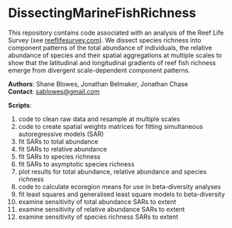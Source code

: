 # DissectingMarineFishRichness

This repository contains code associated with an analysis of the Reef Life Survey (see [reeflifesurvey.com](https://reeflifesurvey.com/)).
We dissect species richness into component patterns of the total abundance of individuals, the relative abundance of species and their spatial aggregations at multiple scales to show that the latitudinal and longitudinal gradients of reef fish richness emerge from divergent scale-dependent component patterns. 

**Authors**: Shane Blowes, Jonathan Belmaker, Jonathan Chase  
**Contact**: sablowes@gmail.com

**Scripts**:
  1. code to clean raw data and resample at multiple scales  
  2. code to create spatial weights matrices for fitting simultaneous autoregressive models (SAR)  
  3. fit SARs to total abundance  
  4. fit SARs to relative abundance  
  5. fit SARs to species richness  
  6. fit SARs to asymptotic species richness  
  7. plot results for total abundance, relative abundance and species richness  
  8. code to calculate ecoregion means for use in beta-diversity analyses  
  9. fit least squares and generalised least square models to beta-diversity  
  10. examine sensitivity of total abundance SARs to extent  
  11. examine sensitivity of relative abundance SARs to extent  
  12. examine sensitivity of species richness SARs to extent  
  
